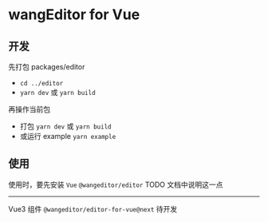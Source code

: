# wangEditor for Vue

## 开发

先打包 packages/editor
  - `cd ../editor`
  - `yarn dev` 或 `yarn build`

再操作当前包
  - 打包 `yarn dev` 或 `yarn build`
  - 或运行 example `yarn example`

## 使用

使用时，要先安装 `Vue` `@wangeditor/editor`
TODO 文档中说明这一点

------

Vue3 组件 `@wangeditor/editor-for-vue@next` 待开发
